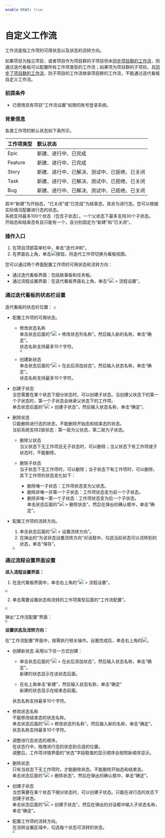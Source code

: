 ```yaml
---
enable html: true
---
```

# 自定义工作流

工作流是指工作项的可用状态以及状态的流转方向。

如果项目为独立项目，或者项目作为项目群的子项目但未[同步项目群的工作流](5.7.1.3-sych-basic-info-subproject.md)，则通过迭代看板可以配置所有工作项类型的工作流；如果项为项目群的子项目，且[同步了项目群的工作流](5.7.1.3-sych-basic-info-subproject.md)，则子项目的工作流继承项目群的工作流，不能通过迭代看板自定义工作流。

### 前提条件
* 已使用具有项目“工作流设置”权限的账号登录系统。

### 背景信息
各类工作项的默认状态如下表所示。          

|工作项类型|默认状态|
|:--------- |:-------- |
|Epic|新建、进行中、已完成|
|Feature|新建、进行中、已完成|
|Story|新建、进行中、已解决、测试中、已拒绝、已关闭|
|Task|新建、进行中、已解决、测试中、已拒绝、已关闭|
|Bug|新建、进行中、已解决、测试中、已拒绝、已关闭|

其中“新建”为开始态，“已关闭”或“已完成”为结束态，其余为进行态。您可以根据实际情况配置进行态的状态。         
系统支持最多100个状态（包含子状态）。一个父状态下最多支持30个子状态。          
开始态和结束态有且只能有一个，且分别固定为“新建”和“已关闭”。

### 操作入口
1. 在项目顶部菜单栏中，单击“迭代冲刺”。
2. 在界面右上角，单击![](fig/kanban.png)按钮，将迭代工作项切换为看板视图。

 您可以通过两个界面配置工作项的可用状态和流转方向：    
* 通过迭代看板界面：包括故事板和任务板。
* 通过流程设置界面：在迭代看板界面右上角，单击“![](fig/more.png) > 流程设置”。


### 通过迭代看板的状态栏设置                
迭代看板的状态栏位置：
<img src="fig/迭代-状态-看板.png" style="zoom:50%">

* 配置工作项的可用状态。
  * 修改状态名称          
      单击状态后面的“![](fig/rank.png) > 修改状态列名称”。然后输入新的名称，单击“确定”。                
      状态名称支持最多10个字符。                 
     <img src="fig/迭代-修改状态名称.png" style="zoom:50%">
         
  * 创建新状态              
    单击状态后面的“![](fig/rank.png) > 在此后添加状态”。然后输入状态名称，单击“确定”。                  
       状态名称支持最多10个字符。
       
 * 创建子状态                             
       当您需要在某个状态下细分状态时，可以创建子状态。当创建父状态下的第一个子状态时，第一个子状态会继承父状态下的工作项。               
       单击状态后面的“![](fig/rank.png) > 创建子状态”。然后输入状态名称，单击“确定”。
              
* 删除状态                        
   只能删除进行态的状态，不能删除开始态和结束态的状态。      
    当前系统支持2层状态：第一层为父状态，第二层为子状态。      
    
  * 删除父状态       
    当父状态下无工作项且无子状态时，可以删除；当父状态下有工作项或子状态时，不能删除。      
    
  * 删除子状态      
     当子状态下无工作项时，可以删除；当子状态下有工作项时，可以删除，其下工作项的状态变化如下：               
     * 删除唯一子状态：工作项状态变为父状态。       
     * 删除非唯一非第一个子状态：工作项状态变为前一个子状态。      
     * 删除非唯一第一个子状态：工作项状态变为后一个子状态。                
   单击状态后面的“![](fig/rank.png) > 删除状态”。然后在弹出的确认框中，单击“确定”。   
   
* 配置工作项的流转方向。
   1. 单击状态后面的“![](fig/rank.png) > 设置流转方向”。
   2. 在弹出的“为该状态设置流转方向”对话框中，勾选当前状态可以流转到的状态，单击“保存”。
   
   <img src="fig/迭代-修改状态名称.png" style="zoom:50%">
     
### 通过流程设置界面设置

**进入流程设置界面：**        

1. 在迭代看板界面中，单击右上角的“![](fig/more.png) > 流程设置”。         
  <img src="fig/迭代-进入流程设置.png" style="zoom:50%">
  
2. 单击需要设置状态和流转的工作项类型后面的“工作流配置”。           
  <img src="fig/迭代-流程设置.png" style="zoom:50%">

弹出“工作流配置”界面：        
 <img src="fig/迭代-工作流配置.png" style="zoom:50%">
  
**设置状态及流转方向：**            

在“工作流配置”界面中，按需执行相关操作。设置完成后，单击右上角的![](fig/close.png)。

* 创建新状态
  采用以下任一方式创建：
  * 单击状态后面的“![](fig/rank.png) > 在此后添加状态”。然后输入状态名称，单击“确定”。          
    新建的状态显示在该状态后面。
    
  * 在右上角单击“新建”，然后输入状态名称，单击“确定”          
    新建的状态显示在结束态前面。     
    
  状态名称支持最多10个字符。
  
* 修改状态名称        
  不能修改结束态的状态名称。         
  单击状态后面的“![](fig/rank.png) > 修改状态列名称”。然后输入新的名称，单击“确定”。             
  状态名称支持最多10个字符。

* 调整进行态状态的顺序。           
   在状态行中，拖拽进行态的状态到合适的位置。          
   调整后，工作项详情界面的“状态”字段取值的显示顺序会按照新顺序显示。               
   
* 删除状态           
   只有当状态下无工作项时，才能删除状态。不能删除开始态和结束态。           
   单击状态后面的“![](fig/rank.png) > 删除状态”。然后在弹出的确认框中，单击“确定”。
   
* 创建子状态            
    当您需要在某个状态下细分状态时，可以创建子状态。只能在进行态的状态下创建子状态。           
    单击状态后面的“![](fig/rank.png) > 创建子状态”。然后在弹出的对话框中输入子状态名称，单击“确定”。    
    
* 配置工作项的流转方向。        
  在流转设置区域中，勾选每个状态可流转的状态。         
  <img src="fig/迭代-流转设置.png" style="zoom:50%">

